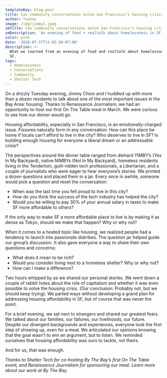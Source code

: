 ```yaml
---
templateKey: blog-post
title: Can community conversations solve San Francisco’s housing crisis?
author: Yvonne
image: /img/jimmy1.jpeg
smTitle: Can community conversations solve San Francisco’s housing crisis?
smDescription: 'An evening of food + realtalk about homelessness in SF. '
color: pink
date: '2018-07-17T11:03:50-07:00'
description: >-
  What we learned from an evening of food and realtalk about homelessness in
  SF. 
tags:
  - Homelessness
  - Conversations
  - Community
  - Shelter Tech
---
```

On a drizzly Tuesday evening, Jimmy Chion and I huddled up with more than a dozen residents to talk about one of the most important issues in the Bay Area: housing. Thanks to Renaissance Journalism, we had an opportunity to host our first On The Table meal in March. We were curious to see how our dinner would go.

Housing affordability, especially in San Francisco, is an emotionally-charged issue. Fissures naturally form in any conversation: How can this place be home if locals can’t afford to live in the city? Who deserves to live in SF? Is building enough housing for everyone a liberal dream or an addressable crisis?

The perspectives around the dinner table ranged from diehard YIMBY’s (Yes In My Backyard), native NIMBYs (Not In My Backyard), homeless residents living in the Tenderloin, guilt-ridden tech professionals, a Libertarian, and a couple of journalists who were eager to hear everyone’s stories. We printed a dozen questions and placed them in a jar. Every once in awhile, someone would pick a question and reset the conversation:

* When was the last time you felt proud to live in this city?
* How do you think the success of the tech industry has helped the city?
* Would you be willing to pay 30% of your annual salary in taxes to make SF more affordable to others?

If the only way to make SF a more affordable place to live is by making it as dense as Tokyo, should we make that happen? Why or why not?

When it comes to a heated topic like housing, we realized people had a tendency to launch into passionate diatribes. The question jar helped guide our group’s discussion. It also gave everyone a way to share their own questions and concerns:

* What does it mean to be rich?
* Would you consider living next to a homeless shelter? Why or why not?
* How can I make a difference?

Two hours whipped by as we shared our personal stories. We went down a couple of rabbit holes about the role of capitalism and whether it was even possible to solve the housing crisis. (Our conclusion: Probably not, but we should keep trying). We parted ways without developing a grand plan for addressing housing affordability in SF, but of course that was never the point.

For a brief evening, we sat next to strangers and shared our greatest fears. We talked about our families, our failures, our livelihoods, our future. Despite our divergent backgrounds and experiences, everyone took the first step of showing up, even for a meal. We articulated our opinions knowing that the goal wasn’t to win an argument, but to listen. We reminded ourselves that housing affordability was ours to tackle, not theirs.

And for us, that was enough.

_Thanks to Shelter Tech for co-hosting By The Bay’s first On The Table event, and Renaissance Journalism for sponsoring our meal. Learn more about our work at By The Bay._
